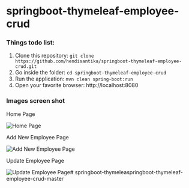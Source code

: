 # springboot-thymeleaf-employee-crud
### Things todo list:
1. Clone this repository: `git clone https://github.com/hendisantika/springboot-thymeleaf-employee-crud.git`
2. Go inside the folder: `cd springboot-thymeleaf-employee-crud`
3. Run the application: `mvn clean spring-boot:run`
4. Open your favorite browser: http://localhost:8080

### Images screen shot
Home Page

![Home Page](img/home.png "Home Page")

Add New Employee Page

![Add New Employee Page](img/add.png "Add New Employee Page")

Update Employee Page

![Update Employee Page](img/update.png "Update Employee Page")#   s p r i n g b o o t - t h y m e l e a s p r i n g b o o t - t h y m e l e a f - e m p l o y e e - c r u d - m a s t e r  
 